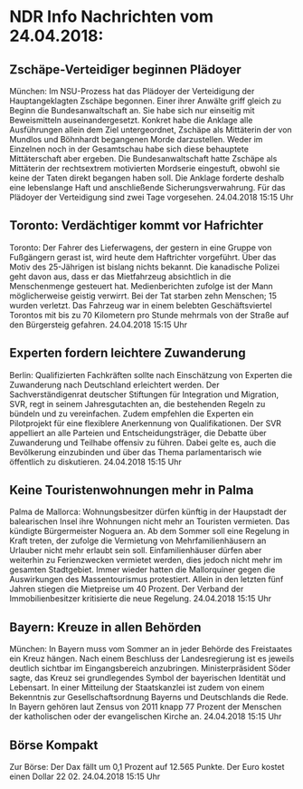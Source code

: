# NDR Info Nachrichten vom 24.04.2018:


## Zschäpe-Verteidiger beginnen Plädoyer
München:	Im NSU-Prozess hat das Plädoyer der Verteidigung der Hauptangeklagten Zschäpe begonnen. Einer ihrer Anwälte griff gleich zu Beginn die Bundesanwaltschaft an. Sie habe sich nur einseitig mit Beweismitteln auseinandergesetzt. Konkret habe die Anklage alle Ausführungen allein dem Ziel untergeordnet, Zschäpe als Mittäterin der von Mundlos und Böhnhardt begangenen Morde darzustellen. Weder im Einzelnen noch in der Gesamtschau habe sich diese behauptete Mittäterschaft aber ergeben. Die Bundesanwaltschaft hatte Zschäpe als Mittäterin der rechtsextrem motivierten Mordserie eingestuft, obwohl sie keine der Taten direkt begangen haben soll. Die Anklage forderte deshalb eine lebenslange Haft und anschließende Sicherungsverwahrung. Für das Plädoyer der Verteidigung sind zwei Tage vorgesehen. 24.04.2018 15:15 Uhr 

## Toronto: Verdächtiger kommt vor Hafrichter
Toronto: Der Fahrer des Lieferwagens, der gestern in eine Gruppe von Fußgängern gerast ist, wird heute dem Haftrichter vorgeführt. Über das Motiv des 25-Jährigen ist bislang nichts bekannt. Die kanadische Polizei geht davon aus, dass er das Mietfahrzeug absichtlich in die Menschenmenge gesteuert hat. Medienberichten zufolge ist der Mann möglicherweise geistig verwirrt. Bei der Tat starben zehn Menschen; 15 wurden verletzt. Das Fahrzeug war in einem belebten Geschäftsviertel Torontos mit bis zu 70 Kilometern pro Stunde mehrmals von der Straße auf den Bürgersteig gefahren. 24.04.2018 15:15 Uhr 

## Experten fordern leichtere Zuwanderung
Berlin: Qualifizierten Fachkräften sollte nach Einschätzung von Experten die Zuwanderung nach Deutschland erleichtert werden. Der Sachverständigenrat deutscher Stiftungen für Integration und Migration, SVR, regt in seinem Jahresgutachten an, die bestehenden Regeln zu bündeln und zu vereinfachen. Zudem empfehlen die Experten ein Pilotprojekt für eine  flexiblere Anerkennung von Qualifikationen. Der SVR appelliert an alle Parteien und Entscheidungsträger, die Debatte über Zuwanderung und Teilhabe offensiv zu führen. Dabei gelte es, auch die Bevölkerung einzubinden und über das Thema parlamentarisch wie öffentlich zu diskutieren. 24.04.2018 15:15 Uhr 

## Keine Touristenwohnungen mehr in Palma
Palma de Mallorca: Wohnungsbesitzer dürfen künftig in der Haupstadt der balearischen Insel ihre Wohnungen nicht mehr an Touristen vermieten. Das kündigte Bürgermeister Noguera an. Ab dem Sommer soll eine Regelung in Kraft treten, der zufolge die Vermietung von Mehrfamilienhäusern an Urlauber nicht mehr erlaubt sein soll. Einfamilienhäuser dürfen aber weiterhin zu Ferienzwecken vermietet werden, dies jedoch nicht mehr im gesamten Stadtgebiet. Immer wieder hatten die Mallorquiner gegen die Auswirkungen des Massentourismus protestiert. Allein in den letzten fünf Jahren stiegen die Mietpreise um 40 Prozent. Der Verband der Immobilienbesitzer kritisierte die neue Regelung. 24.04.2018 15:15 Uhr 

## Bayern: Kreuze in allen Behörden
München: In Bayern muss vom Sommer an in jeder Behörde des Freistaates ein Kreuz hängen. Nach einem Beschluss der Landesregierung ist es jeweils deutlich sichtbar im Eingangsbereich anzubringen. Ministerpräsident Söder sagte, das Kreuz sei grundlegendes Symbol der bayerischen Identität und Lebensart. In einer Mitteilung der Staatskanzlei ist zudem von einem Bekenntnis zur Gesellschaftsordnung Bayerns und Deutschlands die Rede. In Bayern gehören laut Zensus von 2011 knapp 77 Prozent der Menschen der katholischen oder der evangelischen Kirche an. 24.04.2018 15:15 Uhr 

## Börse Kompakt
Zur Börse: Der Dax fällt um 0,1 Prozent auf 12.565 Punkte. Der Euro kostet einen Dollar 22 02. 24.04.2018 15:15 Uhr 
